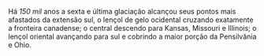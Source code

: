 ﻿Há *150 mil* anos a sexta e última glaciação alcançou seus pontos mais afastados da extensão sul, o lençol de gelo ocidental cruzando exatamente a fronteira canadense; o central descendo para Kansas, Missouri e Illinois; o lençol oriental avançando para sul e cobrindo a maior porção da Pensilvânia e Ohio.